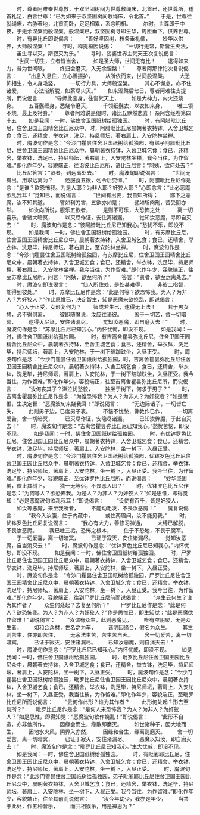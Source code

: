 <!-- { "loadSidebar": true } -->
　　时，尊者阿难奉世尊教，于双坚固树间为世尊敷绳床，北首已，还世尊所，稽首礼足，白言世尊：“已为如来于双坚固树间敷绳床，令北首。”
　　于是，世尊往就绳床，右胁著地，北首而卧，足足相累，系念明相。
　　尔时，世尊即于中夜，于无余涅槃而般涅槃。般涅槃已，双坚固树寻即生华，周匝垂下，供养世尊。
　　时，有异比丘即说偈言：
　　“善好坚固树，枝条垂礼佛，
　　妙华以供养，大师般涅槃！”
　　寻时，释提桓因说偈：
　　“一切行无常，斯皆生灭法，
　　虽生寻以灭，斯寂灭为乐。”
　　寻时，娑婆世界主梵天王次复说偈言：
　　“世间一切生，立者皆当舍，
　　如是圣大师，世间无有比！
　　逮得如来力，普为世间眼，
　　终归会磨灭，入无余涅槃！”
　　尊者阿那律陀次复说偈言：
　　“出息入息住，立心善摄护，
　　从所依而来，世间般涅槃。
　　大恐怖相生，令人身毛竖，
　　一切行力具，大师般涅槃。
　　其心不懈怠，亦不住诸爱，
　　心法渐解脱，如薪尽火灭。”
　　如来涅槃后七日，尊者阿难往支提所，而说偈言：
　　“导师此宝身，往诣梵天上，
　　如是大神力，内火还烧身。
　　五百氎缠身，悉烧令磨灭，
　　千领细氎衣，以衣如来身，
　　唯二领不烧，最上及衬身。”
　　尊者阿难说是偈时，诸比丘默然悲喜！
杂阿含经卷第四十五
　　如是我闻：一时，佛住舍卫国祇树给孤独园。
　　时，有阿腊毗比丘尼，住舍卫国王园精舍比丘尼众中，时，阿腊毗比丘尼晨朝著衣持钵，入舍卫城乞食；食已，还精舍，举衣钵，洗足，持尼师坛，著右肩上，入安陀林坐禅。
　　时，魔波旬作是念：“今沙门瞿昙住舍卫国祇树给孤独园，有弟子阿腊毗比丘尼，住舍卫国王园精舍比丘尼众中，晨朝著衣持钵，入舍卫城乞食；食已，还精舍，举衣钵，洗足已，持尼师坛，著右肩上，入安陀林坐禅。我今当往，为作留难。”即化作年少，容貌端正，往诣彼比丘尼所，语比丘尼言：“阿姨，欲何处去？”
　　比丘尼答言：“贤者，到远离处去。”
　　时，魔波旬即说偈言：
　　“世间无有出，用求远离为？
　　还服食五欲，勿令后变悔。”
　　时，阿腊毗比丘尼作是念：“是谁？欲恐怖我。为是人耶？为非人耶？奸狡人耶？”心即念言：“此必恶魔欲乱我耳！”觉知已，而说偈言：
　　“世间有出要，我自知所得；
　　鄙下之恶魔，汝不知其道。
　　譬如利刀害，五欲亦如是；
　　譬如斩肉刑，苦受阴亦然。
　　如汝向所说，服乐五欲者，
　　是则不可乐，大恐怖之处！
　　离一切喜乐，舍诸大暗冥，
　　以灭尽作证，安住离诸漏。
　　觉知汝恶魔，寻即自灭去！”
　　时，魔波旬作是念：“彼阿腊毗比丘尼已知我心。”愁忧不乐，即没不现。
　　如是我闻：一时，佛住舍卫国祇树给孤独园。
　　时，有苏摩比丘尼，住舍卫国王园精舍比丘尼众中，晨朝著衣持钵，入舍卫城乞食；食已，还精舍，举衣钵，洗足毕，持尼师坛，著右肩上，至安陀林坐禅。
　　时，魔波旬作是念：“今沙门瞿昙住舍卫国祇树给孤独园，有苏摩比丘尼，住舍卫国王园精舍比丘尼众中，晨朝著衣持钵，入舍卫城乞食；食已，还精舍，举衣钵，洗足毕，持尼师檀，著右肩上，入安陀林坐禅。我今当往，为作留难。”即化作年少，容貌端正，往至苏摩比丘尼所，问言：“阿姨，欲至何所？”
　　答言：“贤者，欲至远离处去。”
　　时，魔波旬即说偈言：
　　“仙人所住处，是处甚难得，
　　非彼二指智，能得到彼处。”
　　时，苏摩比丘尼作是念：“此是何等？欲恐怖我。为人？为非人？为奸狡人？”作此思惟已，决定智生，知是恶魔来欲娆乱，即说偈言：
　　“心入于正受，女形复何为？
　　智或若生已，逮得无上法！
　　若于男女想，必不得俱离，
　　彼即随魔说，汝应往语彼。
　　离于一切苦，舍一切暗冥，
　　逮得灭尽证，安住诸漏尽。
　　觉知汝恶魔，即自磨灭去！”
　　时，魔波旬作是念：“苏摩比丘尼已知我心。”内怀忧悔，即没不现。
　　如是我闻：一时，佛住舍卫国祇树给孤独园。
　　时，有吉离舍瞿昙弥比丘尼，住舍卫国王园精舍比丘尼众中，晨朝著衣持钵，至舍卫城乞食；食已，还精舍，举衣钵，洗足毕，持尼师坛，著肩上，入安陀林，于一树下结跏趺坐，入昼正受。
　　时，魔波旬作是念：“今沙门瞿昙住舍卫国祇树给孤独园，时，吉离舍瞿昙弥比丘尼住舍卫国王园精舍比丘尼众中，晨朝著衣持钵，入舍卫城乞食；食已，还精舍，举衣钵，洗足毕，持尼师坛，著肩上，入安陀林，于一树下结跏趺坐，入昼正受。我今当往，为作留难。”即化作年少，容貌端正，往至吉离舍瞿昙弥比丘尼所，而说偈言：
　　“汝何丧其子？涕泣忧愁貌，
　　独坐于树下，何求于男子？”
　　时，吉离舍瞿昙弥比丘尼作是念：“为谁恐怖我？为人？为非人？为奸狡者？”如是思惟，生决定智：“恶魔波旬来娆我耳！”即说偈言：
　　“无边际诸子，一切皆亡失，
　　此则男子边，已度男子表。
　　不恼不忧愁，佛教作已作，
　　一切离爱苦，舍一切暗冥，
　　已灭尽作证，安隐尽诸漏。
　　已知汝弊魔，于此自灭去！”
　　时，魔波旬作是念：“吉离舍瞿昙弥比丘尼已知我心。”愁忧苦恼，即没不现。
　　如是我闻：一时，佛住舍卫国祇树给孤独园。
　　时，有优钵罗色比丘尼，住舍卫国王园比丘尼众中，晨朝著衣持钵，入舍卫城乞食；食已，还精舍，举衣钵，洗足毕，持尼师坛，著肩上，入安陀林，坐一树下，入昼正受。
　　时，魔波旬作是念：“今沙门瞿昙住舍卫国祇树给孤独园，优钵罗色比丘尼住舍卫国王园比丘尼众中，晨朝著衣持钵，入舍卫城乞食；食已，还精舍，举衣钵，洗足毕，持尼师坛，著肩上，入安陀林，坐一树下，入昼正受。我今当往，为作留难。”即化作年少，容貌端正，至优钵罗色比丘尼所，而说偈言：
　　“妙华坚固树，依止其树下，
　　独一无等侣，不畏恶人耶？”
　　时，优钵罗色比丘尼作是念：“为何等人？欲恐怖我。为是人？为非人？为奸狡人？”如是思惟，即得觉知：“必是恶魔波旬欲乱我耳！”即说偈言：
　　“设使有百千，皆是奸狡人，
　　如汝等恶魔，来至我所者，
　　不能动毛发，不畏汝恶魔！”
　　魔复说偈言：
　　“我今入汝腹，住于内藏中，
　　或住两眉间，汝不能见我。”
　　时，优钵罗色比丘尼复说偈言：
　　“我心有大力，善修习神通，
　　大缚已解脱，不畏汝恶魔。
　　我已吐三垢，恐怖之根本，
　　住于不恐地，不畏于魔军。
　　于一切爱喜，离一切暗冥，
　　已证于寂灭，安住诸漏尽。
　　觉知汝恶魔，自当消灭去！”
　　时，魔波旬作是念：“优钵罗色比丘尼已知我心。”内怀忧愁，即没不现。
　　如是我闻：一时，佛住舍卫国祇树给孤独园。
　　时，尸罗比丘尼住舍卫国王园比丘尼众中，晨朝著衣持钵，入舍卫城乞食；食已，还精舍，举衣钵，洗足毕，持尼师坛，著肩上，入安陀林，坐一树下，入昼正受。
　　时，魔波旬作是念：“今沙门瞿昙住舍卫国祇树给孤独园，尸罗比丘尼住舍卫国王园精舍比丘尼众中，晨朝著衣持钵，入舍卫城乞食；食已，还精舍，举衣钵，洗足毕，持尼师坛，著肩上，入安陀林，坐一树下，入昼正受。我今当往，为作留难。”即化作年少，容貌端正，往到尸罗比丘尼前而说偈言：
　　“众生云何生？谁为其作者？
　　众生何处起？去复至何所？”
　　尸罗比丘尼作是念：“此是何人？欲恐怖我。为人？为非人？为奸狡人？”作是思惟已，即生知觉：“此是恶魔欲作留难！”即说偈言：
　　“汝谓有众生，此则恶魔见，
　　唯有空阴聚，无是众生者。
　　如和合众材，世名之为车，
　　诸阴因缘合，假名为众生。
　　其生则苦生，住亦即苦住，
　　无余法生苦，苦生苦自灭。
　　舍一切爱苦，离一切暗冥，
　　已证于寂灭，安住诸漏尽。
　　已知汝恶魔，则自消灭去！”
　　时，魔波旬作是念：“尸罗比丘尼已知我心。”内怀忧戚，即没不现。
　　如是我闻：一时，佛住舍卫国祇树给孤独园。
　　时，毗罗比丘尼住舍卫国王园比丘尼众中，晨朝著衣持钵，入舍卫城乞食；食已，还精舍，举衣钵，洗足毕，持尼师坛，著肩上，入安陀林，坐一树下，入昼正受。
　　时，魔波旬作是念：“今沙门瞿昙住舍卫国祇树给孤独园，毗罗比丘尼住舍卫国王园比丘尼众中，晨朝著衣持钵，入舍卫城乞食；食已，还精舍，举衣钵，洗足毕，持尼师坛，著肩上，入安陀林，坐一树下，入昼正受。我当往彼，为作留难。”即化作年少，容貌端正，至毗罗比丘尼所而说偈言：
　　“云何作此形？谁为其作者？
　　此形何处起？形去至何所？”
　　毗罗比丘尼作是念：“是何人来恐怖我？为人？为非人？为奸狡人？”如是思惟，即得知觉：“恶魔波旬欲作娆乱！”即说偈言：
　　“此形不自造，亦非他所作，
　　因缘会而生，缘散即磨灭。
　　如世诸种子，因大地而生，
　　因地水火风，阴界入亦然，
　　因缘和合生，缘离则磨灭。
　　舍一切爱苦，离一切暗冥，
　　已证于寂灭，安住诸漏尽。
　　恶魔以知汝，即自磨灭去！”
　　时，魔波旬作是念：“毗罗比丘尼已知我心。”生大忧戚，即没不现。
　　如是我闻：一时，佛住舍卫国祇树给孤独园。
　　时，有毗阇耶比丘尼，住舍卫国王园比丘尼众中，晨朝著衣持钵，入舍卫城乞食；食已，还精舍，举衣钵，洗足毕，持尼师坛，著肩上，入安陀林，坐一树下，入昼正受。
　　时，魔波旬作是念：“此沙门瞿昙住舍卫国祇树给孤独园，弟子毗阇耶比丘尼住舍卫国王园比丘尼众中，晨朝著衣持钵，入舍卫城乞食；食已，还精舍，举衣钵，洗足毕，持尼师坛，著肩上，入安陀林，坐一树下，入昼正受。我今当往，为作留难。”即化作年少，容貌端正，往至其前而说偈言：
　　“汝今年幼少，我亦是年少，
　　当共于此处，作五种音乐，
　　而共相娱乐，用是禅思为？”
